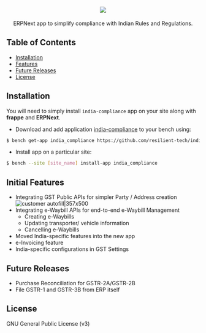 <div align="center">
    <h1>
        <br>
        <a href="https://www.indiacompliance.app/">
            <img src="https://user-images.githubusercontent.com/54097382/163762588-0e1d9f20-bf81-451f-bfdc-dab3a6dcd324.jpg">
        </a>
    </h1>
</div>

<p align="center">ERPNext app to simplify compliance with Indian Rules and Regulations.</p>

## Table of Contents
* [Installation](#installation)
* [Features](#initial-features)
* [Future Releases](#future-releases)
* [License](#license)

## Installation

You will need to simply install `india-compliance` app on your site along with **frappe** and **ERPNext**.

* Download and add application [india-compliance](https://github.com/resilient-tech/india-compliance/) to your bench using:
```bash
$ bench get-app india_compliance https://github.com/resilient-tech/india-compliance/
```

* Install app on a particular site:
```bash
$ bench --site [site_name] install-app india_compliance
```

## Initial Features

* Integrating GST Public APIs for simpler Party / Address creation
![customer autofill|357x500](https://user-images.githubusercontent.com/54097382/163789992-cc954b43-b8c3-4625-b534-229ea8b49096.gif)
* Integrating e-Waybill APIs for end-to-end e-Waybill Management
  * Creating e-Waybills
  * Updating transporter/ vehicle information
  * Cancelling e-Waybills
* Moved India-specific features into the new app
* e-Invoicing feature
* India-specific configurations in GST Settings

## Future Releases

* Purchase Reconciliation for GSTR-2A/GSTR-2B
* File GSTR-1 and GSTR-3B from ERP itself

## License

GNU General Public License (v3)